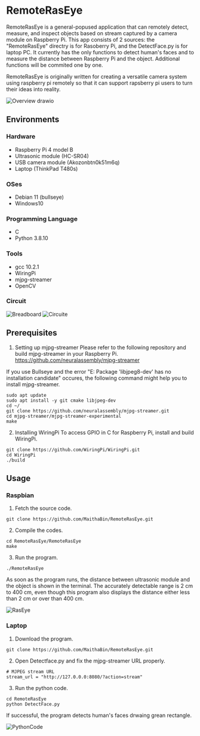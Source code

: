 # RemoteRasEye
RemoteRasEye is a general-popused application that can remotely detect, measure, and inspect objects based on stream captured by a camera module on Raspberry Pi. This app consists of 2 sources: the "RemoteRasEye" directry is for Rasoberry Pi, and the DetectFace.py is for laptop PC. It currently has the only functions to detect human's faces and to measure the distance between Raspberry Pi and the object. Additional functions will be commited one by one.

RemoteRasEye is originally written for creating a versatile camera system using raspberry pi remotely so that it can support rapsberry pi users to turn their ideas into reality.

![Overview drawio](https://github.com/user-attachments/assets/c82786df-af02-4317-9b7f-b1dbaa43a19f)

## Environments
### Hardware
- Raspberry Pi 4 model B
- Ultrasonic module (HC-SR04)
- USB camera module (Akozonbtn0k51m6q)
- Laptop (ThinkPad T480s)

### OSes
- Debian 11 (bullseye)
- Windows10

### Programming Language
- C
- Python 3.8.10

### Tools
- gcc 10.2.1
- WiringPi
- mjpg-streamer
- OpenCV

### Circuit
![Breadboard](https://github.com/user-attachments/assets/9754f8f1-7589-459b-b0f7-586ada63755b)
![Circuite](https://github.com/user-attachments/assets/d83dbff2-bc72-4738-842d-395a25c04d83)

## Prerequisites
1. Setting up mjpg-streamer
Please refer to the following repository and build mjpg-streamer in your Raspberry Pi.
https://github.com/neuralassembly/mjpg-streamer

If you use Bullseye and the error "E: Package 'libjpeg8-dev' has no installation candidate" occures, the following command might help you to install mjpg-streamer.
```
sudo apt update
sudo apt install -y git cmake libjpeg-dev
cd ~/
git clone https://github.com/neuralassembly/mjpg-streamer.git
cd mjpg-streamer/mjpg-streamer-experimental
make
```

2. Installing WiringPi
To access GPIO in C for Raspberry Pi,  install and build WiringPi.
```
git clone https://github.com/WiringPi/WiringPi.git
cd WiringPi
./build
```

## Usage
### Raspbian
1. Fetch the source code.
```
git clone https://github.com/MaithaBin/RemoteRasEye.git
```
2. Compile the codes.
```
cd RemoteRasEye/RemoteRasEye
make
```
3. Run the program.
```
./RemoteRasEye
```
As soon as the program runs, the distance between ultrasonic module and the object is shown in the terminal. The accurately detectable range is 2 cm to 400 cm, even though this program also displays the distance either less than 2 cm or over than 400 cm.

![RasEye](https://github.com/user-attachments/assets/ea9c8173-08df-4202-8246-167bdfa58551)

### Laptop
1. Download the program.
```
git clone https://github.com/MaithaBin/RemoteRasEye.git
```
2. Open Detectface.py and fix the mjpg-streamer URL properly.
```
# MJPEG stream URL
stream_url = "http://127.0.0.0:8080/?action=stream"
```
3. Run the python code.
```
cd RemoteRasEye
python DetectFace.py
```
If successful, the program detects human's faces drwaing grean rectangle.

![PythonCode](https://github.com/user-attachments/assets/0ebbfbd5-2146-41a3-8913-a88e6602f4c5)


